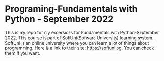 # Programing-Fundamentals with Python - September 2022
This is my repo for my excersices for Fundamentals with Python-September 2022. This course is part of SoftUni(Sofware University) learning system. SoftUni is an online university where you can learn a lot of things about programming. Here is a link  to their site: https://softuni.bg. You can check them if you want.
